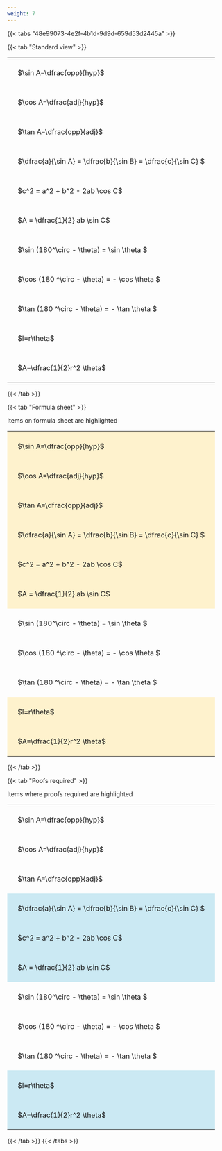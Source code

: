 ```yaml
---
weight: 7
---
```


{{< tabs "48e99073-4e2f-4b1d-9d9d-659d53d2445a" >}}

{{< tab "Standard view" >}}

<style type="text/css">
#T_79c0a th.col_heading {
  text-align: left;
  font-size: 1em;
}
#T_79c0a td {
  text-align: left;
  font-size: 1em;
  padding: 1.5em;
}
</style>
<table id="T_79c0a">
  <thead>
  </thead>
  <tbody>
    <tr>
      <td id="T_79c0a_row0_col0" class="data row0 col0" >$\sin A=\dfrac{opp}{hyp}$</td>
    </tr>
    <tr>
      <td id="T_79c0a_row1_col0" class="data row1 col0" >$\cos A=\dfrac{adj}{hyp}$</td>
    </tr>
    <tr>
      <td id="T_79c0a_row2_col0" class="data row2 col0" >$\tan A=\dfrac{opp}{adj}$</td>
    </tr>
    <tr>
      <td id="T_79c0a_row3_col0" class="data row3 col0" >$\dfrac{a}{\sin A} = \dfrac{b}{\sin B} = \dfrac{c}{\sin C} $</td>
    </tr>
    <tr>
      <td id="T_79c0a_row4_col0" class="data row4 col0" >$c^2 = a^2 + b^2 - 2ab \cos C$</td>
    </tr>
    <tr>
      <td id="T_79c0a_row5_col0" class="data row5 col0" >$A = \dfrac{1}{2} ab \sin C$</td>
    </tr>
    <tr>
      <td id="T_79c0a_row6_col0" class="data row6 col0" >$\sin (180^\circ - \theta) = \sin \theta $</td>
    </tr>
    <tr>
      <td id="T_79c0a_row7_col0" class="data row7 col0" >$\cos (180 ^\circ - \theta) = - \cos \theta $</td>
    </tr>
    <tr>
      <td id="T_79c0a_row8_col0" class="data row8 col0" >$\tan (180 ^\circ - \theta) = - \tan \theta $</td>
    </tr>
    <tr>
      <td id="T_79c0a_row9_col0" class="data row9 col0" >$l=r\theta$</td>
    </tr>
    <tr>
      <td id="T_79c0a_row10_col0" class="data row10 col0" >$A=\dfrac{1}{2}r^2 \theta$</td>
    </tr>
  </tbody>
</table>
{{< /tab >}}

{{< tab "Formula sheet" >}}

Items on formula sheet are highlighted 
<br>
<style type="text/css">
#T_56154 th.col_heading {
  text-align: left;
  font-size: 1em;
}
#T_56154 td {
  text-align: left;
  font-size: 1em;
  padding: 1.5em;
}
#T_56154_row0_col0, #T_56154_row1_col0, #T_56154_row2_col0, #T_56154_row3_col0, #T_56154_row4_col0, #T_56154_row5_col0, #T_56154_row9_col0, #T_56154_row10_col0 {
  background-color: rgba(255,194,10, 0.2);
}
#T_56154_row6_col0, #T_56154_row7_col0, #T_56154_row8_col0 {
  background-color: rgba(0,0,0,0);
}
</style>
<table id="T_56154">
  <thead>
  </thead>
  <tbody>
    <tr>
      <td id="T_56154_row0_col0" class="data row0 col0" >$\sin A=\dfrac{opp}{hyp}$</td>
    </tr>
    <tr>
      <td id="T_56154_row1_col0" class="data row1 col0" >$\cos A=\dfrac{adj}{hyp}$</td>
    </tr>
    <tr>
      <td id="T_56154_row2_col0" class="data row2 col0" >$\tan A=\dfrac{opp}{adj}$</td>
    </tr>
    <tr>
      <td id="T_56154_row3_col0" class="data row3 col0" >$\dfrac{a}{\sin A} = \dfrac{b}{\sin B} = \dfrac{c}{\sin C} $</td>
    </tr>
    <tr>
      <td id="T_56154_row4_col0" class="data row4 col0" >$c^2 = a^2 + b^2 - 2ab \cos C$</td>
    </tr>
    <tr>
      <td id="T_56154_row5_col0" class="data row5 col0" >$A = \dfrac{1}{2} ab \sin C$</td>
    </tr>
    <tr>
      <td id="T_56154_row6_col0" class="data row6 col0" >$\sin (180^\circ - \theta) = \sin \theta $</td>
    </tr>
    <tr>
      <td id="T_56154_row7_col0" class="data row7 col0" >$\cos (180 ^\circ - \theta) = - \cos \theta $</td>
    </tr>
    <tr>
      <td id="T_56154_row8_col0" class="data row8 col0" >$\tan (180 ^\circ - \theta) = - \tan \theta $</td>
    </tr>
    <tr>
      <td id="T_56154_row9_col0" class="data row9 col0" >$l=r\theta$</td>
    </tr>
    <tr>
      <td id="T_56154_row10_col0" class="data row10 col0" >$A=\dfrac{1}{2}r^2 \theta$</td>
    </tr>
  </tbody>
</table>
{{< /tab >}}

{{< tab "Poofs required" >}}

Items where proofs required are highlighted 
<br>
<style type="text/css">
#T_da9dc th.col_heading {
  text-align: left;
  font-size: 1em;
}
#T_da9dc td {
  text-align: left;
  font-size: 1em;
  padding: 1.5em;
}
#T_da9dc_row0_col0, #T_da9dc_row1_col0, #T_da9dc_row2_col0, #T_da9dc_row6_col0, #T_da9dc_row7_col0, #T_da9dc_row8_col0 {
  background-color: rgba(0,0,0,0);
}
#T_da9dc_row3_col0, #T_da9dc_row4_col0, #T_da9dc_row5_col0, #T_da9dc_row9_col0, #T_da9dc_row10_col0 {
  background-color: rgba(0,150,200, 0.2);
}
</style>
<table id="T_da9dc">
  <thead>
  </thead>
  <tbody>
    <tr>
      <td id="T_da9dc_row0_col0" class="data row0 col0" >$\sin A=\dfrac{opp}{hyp}$</td>
    </tr>
    <tr>
      <td id="T_da9dc_row1_col0" class="data row1 col0" >$\cos A=\dfrac{adj}{hyp}$</td>
    </tr>
    <tr>
      <td id="T_da9dc_row2_col0" class="data row2 col0" >$\tan A=\dfrac{opp}{adj}$</td>
    </tr>
    <tr>
      <td id="T_da9dc_row3_col0" class="data row3 col0" >$\dfrac{a}{\sin A} = \dfrac{b}{\sin B} = \dfrac{c}{\sin C} $</td>
    </tr>
    <tr>
      <td id="T_da9dc_row4_col0" class="data row4 col0" >$c^2 = a^2 + b^2 - 2ab \cos C$</td>
    </tr>
    <tr>
      <td id="T_da9dc_row5_col0" class="data row5 col0" >$A = \dfrac{1}{2} ab \sin C$</td>
    </tr>
    <tr>
      <td id="T_da9dc_row6_col0" class="data row6 col0" >$\sin (180^\circ - \theta) = \sin \theta $</td>
    </tr>
    <tr>
      <td id="T_da9dc_row7_col0" class="data row7 col0" >$\cos (180 ^\circ - \theta) = - \cos \theta $</td>
    </tr>
    <tr>
      <td id="T_da9dc_row8_col0" class="data row8 col0" >$\tan (180 ^\circ - \theta) = - \tan \theta $</td>
    </tr>
    <tr>
      <td id="T_da9dc_row9_col0" class="data row9 col0" >$l=r\theta$</td>
    </tr>
    <tr>
      <td id="T_da9dc_row10_col0" class="data row10 col0" >$A=\dfrac{1}{2}r^2 \theta$</td>
    </tr>
  </tbody>
</table>
{{< /tab >}}
{{< /tabs >}}